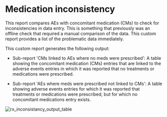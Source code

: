 # Medication inconsistency

This report compares AEs with concomitant medication (CMs) to check for inconsistencies in data entry. This is something that previously was an offline check that required a manual comparison of the data. This custom report provides a list of the problematic data immediately.

This custom report generates the following output:

- Sub-report 'CMs linked to AEs where no meds were prescribed': A table showing the concomitant medication (CMs) entries that are linked to the adverse events entries in which it was reported that no treatments or medications were prescribed.

- Sub-report 'AEs where meds were prescribed not linked to CMs': A table showing adverse events entries for which it was reported that treatments or medications were prescribed, but for which no concomitant medications entry exists.

![rx_inconsistancy_output_table](https://github.com/viedoc/custom-reports/assets/medication_inconsistency2.png?raw=true)
